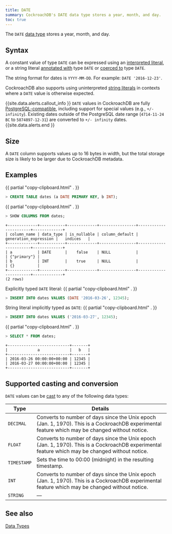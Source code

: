 ```yaml
---
title: DATE
summary: CockroachDB's DATE data type stores a year, month, and day.
toc: true
---
```


The `DATE` [data type](data-types.html) stores a year, month, and day.

## Syntax

A constant value of type `DATE` can be expressed using an
[interpreted literal](sql-constants.html#interpreted-literals), or a
string literal
[annotated with](scalar-expressions.html#explicitly-typed-expressions)
type `DATE` or
[coerced to](scalar-expressions.html#explicit-type-coercions) type
`DATE`.

The string format for dates is `YYYY-MM-DD`. For example: `DATE '2016-12-23'`.

CockroachDB also supports using uninterpreted
[string literals](sql-constants.html#string-literals) in contexts
where a `DATE` value is otherwise expected.

{{site.data.alerts.callout_info }}
`DATE` values in CockroachDB are fully [PostgreSQL-compatible](https://www.postgresql.org/docs/current/datatype-datetime.html), including support for special values (e.g., `+/- infinity`). Existing dates outside of the PostgreSQL date range (`4714-11-24 BC` to `5874897-12-31`) are converted to `+/- infinity` dates.
{{site.data.alerts.end }}

## Size

A `DATE` column supports values up to 16 bytes in width, but the total storage size is likely to be larger due to CockroachDB metadata.

## Examples

{{ partial "copy-clipboard.html" . }}
~~~ sql
> CREATE TABLE dates (a DATE PRIMARY KEY, b INT);
~~~

{{ partial "copy-clipboard.html" . }}
~~~ sql
> SHOW COLUMNS FROM dates;
~~~

~~~
+-------------+-----------+-------------+----------------+-----------------------+-------------+
| column_name | data_type | is_nullable | column_default | generation_expression |   indices   |
+-------------+-----------+-------------+----------------+-----------------------+-------------+
| a           | DATE      |    false    | NULL           |                       | {"primary"} |
| b           | INT       |    true     | NULL           |                       | {}          |
+-------------+-----------+-------------+----------------+-----------------------+-------------+
(2 rows)
~~~

Explicitly typed `DATE` literal:
{{ partial "copy-clipboard.html" . }}
~~~ sql
> INSERT INTO dates VALUES (DATE '2016-03-26', 12345);
~~~

String literal implicitly typed as `DATE`:
{{ partial "copy-clipboard.html" . }}
~~~ sql
> INSERT INTO dates VALUES ('2016-03-27', 12345);
~~~

{{ partial "copy-clipboard.html" . }}
~~~ sql
> SELECT * FROM dates;
~~~

~~~
+---------------------------+-------+
|             a             |   b   |
+---------------------------+-------+
| 2016-03-26 00:00:00+00:00 | 12345 |
| 2016-03-27 00:00:00+00:00 | 12345 |
+---------------------------+-------+
~~~

## Supported casting and conversion

`DATE` values can be [cast](data-types.html#data-type-conversions-and-casts) to any of the following data types:

Type | Details
-----|--------
`DECIMAL` | Converts to number of days since the Unix epoch (Jan. 1, 1970). This is a CockroachDB experimental feature which may be changed without notice.
`FLOAT` | Converts to number of days since the Unix epoch (Jan. 1, 1970). This is a CockroachDB experimental feature which may be changed without notice.
`TIMESTAMP` | Sets the time to 00:00 (midnight) in the resulting timestamp.
`INT` | Converts to number of days since the Unix epoch (Jan. 1, 1970). This is a CockroachDB experimental feature which may be changed without notice.
`STRING` | ––

## See also

[Data Types](data-types.html)
